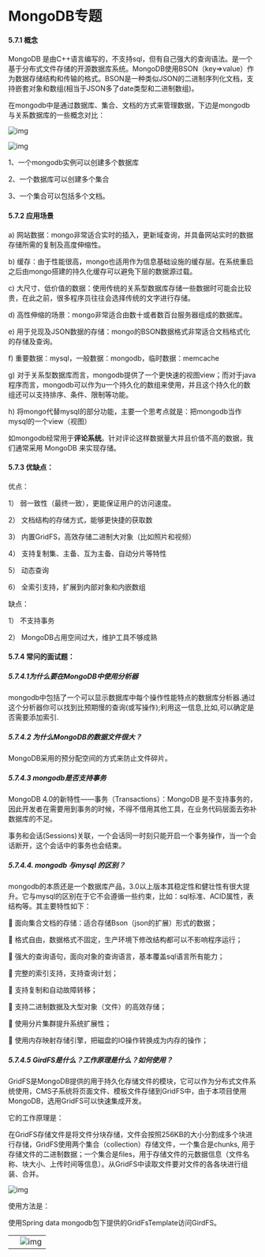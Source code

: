 # **MongoDB专题**

#### 5.7.1 概念

MongoDB 是由C++语言编写的，不支持sql，但有自己强大的查询语法。是一个基于分布式文件存储的开源数据库系统。MongoDB使用BSON（key=>value）作为数据存储结构和传输的格式。BSON是一种类似JSON的二进制序列化文档，支持嵌套对象和数组(相当于JSON多了date类型和二进制数组)。

在mongodb中是通过数据库、集合、文档的方式来管理数据，下边是mongodb与关系数据库的一些概念对比：

![img](file:///C:/Users/79287/AppData/Local/Temp/msohtmlclip1/01/clip_image002.jpg)

 

![img](file:///C:/Users/79287/AppData/Local/Temp/msohtmlclip1/01/clip_image004.gif)

1、一个mongodb实例可以创建多个数据库

2、一个数据库可以创建多个集合

3、一个集合可以包括多个文档。

#### 5.7.2 应用场景

a) 网站数据：mongo非常适合实时的插入，更新域查询，并具备网站实时的数据存储所需的复制及高度伸缩性。

b) 缓存：由于性能很高，mongo也适用作为信息基础设施的缓存层。在系统重启之后由mongo搭建的持久化缓存可以避免下层的数据源过载。

c) 大尺寸、低价值的数据：使用传统的关系型数据库存储一些数据时可能会比较贵，在此之前，很多程序员往往会选择传统的文字进行存储。

d) 高性伸缩的场景：mongo非常适合由数十或者数百台服务器组成的数据库。

e) 用于兑现及JSON数据的存储：mongo的BSON数据格式非常适合文档格式化的存储及查询。

f) 重要数据：mysql，一般数据：mongodb，临时数据：memcache

g) 对于关系型数据库而言，mongodb提供了一个更快速的视图view；而对于java程序而言，mongodb可以作为u一个持久化的数组来使用，并且这个持久化的数组还可以支持排序、条件、限制等功能。

h) 将mongo代替mysql的部分功能，主要一个思考点就是：把mongodb当作mysql的一个view（视图）

如mongodb经常用于**评论系统**。针对评论这样数据量大并且价值不高的数据，我们通常采用 MongoDB 来实现存储。

#### 5.7.3 优缺点：

优点：

1） 弱一致性（最终一致），更能保证用户的访问速度。

2） 文档结构的存储方式，能够更快捷的获取数

3） 内置GridFS，高效存储二进制大对象（比如照片和视频）

4） 支持复制集、主备、互为主备、自动分片等特性

5） 动态查询

6） 全索引支持，扩展到内部对象和内嵌数组

缺点：

1）  不支持事务

2）  MongoDB占用空间过大，维护工具不够成熟

#### 5.7.4 常问的面试题：

##### 5.7.4.1为什么要在MongoDB中使用分析器

mongodb中包括了一个可以显示数据库中每个操作性能特点的数据库分析器.通过这个分析器你可以找到比预期慢的查询(或写操作);利用这一信息,比如,可以确定是否需要添加索引.

##### 5.7.4.2 为什么MongoDB的数据文件很大？

MongoDB采用的预分配空间的方式来防止文件碎片。

##### 5.7.4.3 mongodb是否支持事务

MongoDB 4.0的新特性——事务（Transactions）：MongoDB 是不支持事务的，因此开发者在需要用到事务的时候，不得不借用其他工具，在业务代码层面去弥补数据库的不足。

事务和会话(Sessions)关联，一个会话同一时刻只能开启一个事务操作，当一个会话断开，这个会话中的事务也会结束。

##### 5.7.4.4. mongodb 与mysql 的区别？

mongodb的本质还是一个数据库产品，3.0以上版本其稳定性和健壮性有很大提升。它与mysql的区别在于它不会遵循一些约束，比如：sql标准、ACID属性，表结构等。其主要特性如下：

 面向集合文档的存储：适合存储Bson（json的扩展）形式的数据；

 格式自由，数据格式不固定，生产环境下修改结构都可以不影响程序运行；

 强大的查询语句，面向对象的查询语言，基本覆盖sql语言所有能力；

 完整的索引支持，支持查询计划；

 支持复制和自动故障转移；

 支持二进制数据及大型对象（文件）的高效存储；

 使用分片集群提升系统扩展性；

 使用内存映射存储引擎，把磁盘的IO操作转换成为内存的操作；

##### 5.7.4.5  GirdFS是什么？工作原理是什么？如何使用？

GridFS是MongoDB提供的用于持久化存储文件的模块，它可以作为分布式文件系统使用，CMS子系统将页面文件、模板文件存储到GridFS中，由于本项目使用MongoDB，选用GridFS可以快速集成开发。

它的工作原理是：

在GridFS存储文件是将文件分块存储，文件会按照256KB的大小分割成多个块进行存储，GridFS使用两个集合（collection）存储文件，一个集合是chunks, 用于存储文件的二进制数据；一个集合是ﬁles，用于存储文件的元数据信息（文件名称、块大小、上传时间等信息）。从GridFS中读取文件要对文件的各各块进行组装、合并。

 

![img](file:///C:/Users/79287/AppData/Local/Temp/msohtmlclip1/01/clip_image006.jpg)

 

 

 

 

 

 

 

 

 

 

使用方法是：

使用Spring data mongodb包下提供的GridFsTemplate访问GirdFS。

 

|      |                                                              |
| ---- | ------------------------------------------------------------ |
|      | ![img](file:///C:/Users/79287/AppData/Local/Temp/msohtmlclip1/01/clip_image007.gif) |